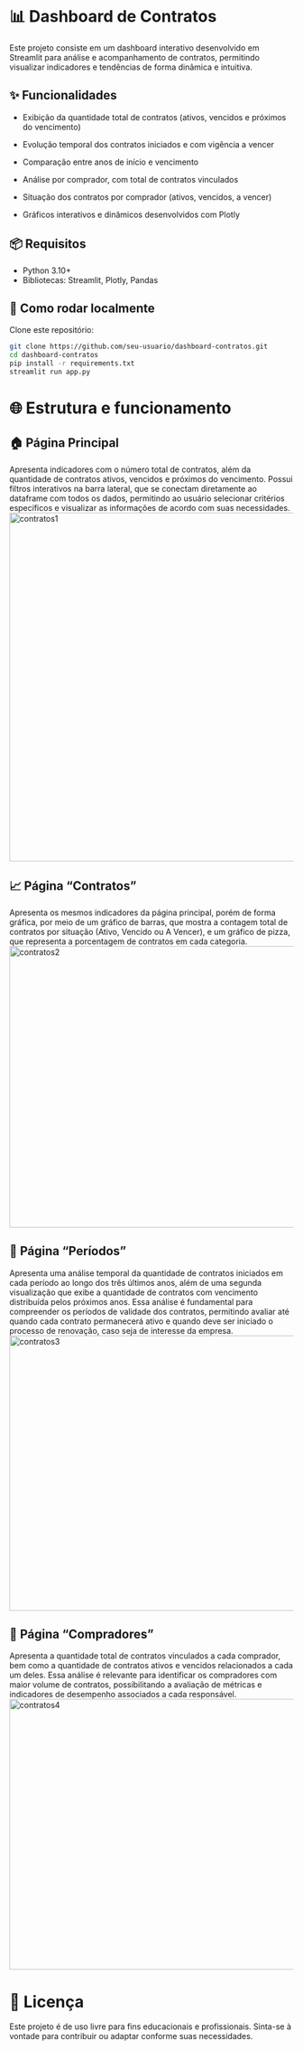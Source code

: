# 📊 Dashboard de Contratos

Este projeto consiste em um dashboard interativo desenvolvido em Streamlit para análise e acompanhamento de contratos, permitindo visualizar indicadores e tendências de forma dinâmica e intuitiva.

## ✨ Funcionalidades

- Exibição da quantidade total de contratos (ativos, vencidos e próximos do vencimento)

- Evolução temporal dos contratos iniciados e com vigência a vencer

- Comparação entre anos de início e vencimento

- Análise por comprador, com total de contratos vinculados

- Situação dos contratos por comprador (ativos, vencidos, a vencer)

- Gráficos interativos e dinâmicos desenvolvidos com Plotly

## 📦 Requisitos

- Python 3.10+
- Bibliotecas: Streamlit, Plotly, Pandas

## 🚀 Como rodar localmente

Clone este repositório:
```bash
git clone https://github.com/seu-usuario/dashboard-contratos.git
cd dashboard-contratos
pip install -r requirements.txt
streamlit run app.py
```

# 🌐 Estrutura e funcionamento  
## 🏠 Página Principal

Apresenta indicadores com o número total de contratos, além da quantidade de contratos ativos, vencidos e próximos do vencimento.
Possui filtros interativos na barra lateral, que se conectam diretamente ao dataframe com todos os dados, permitindo ao usuário selecionar critérios específicos e visualizar as informações de acordo com suas necessidades.
<img width="1356" height="617" alt="contratos1" src="https://github.com/user-attachments/assets/0a118154-46e2-4991-a4f2-b8966753292a" />

## 📈 Página “Contratos”

Apresenta os mesmos indicadores da página principal, porém de forma gráfica, por meio de um gráfico de barras, que mostra a contagem total de contratos por situação (Ativo, Vencido ou A Vencer), e um gráfico de pizza, que representa a porcentagem de contratos em cada categoria.
<img width="1121" height="498" alt="contratos2" src="https://github.com/user-attachments/assets/dfe051dd-171e-4d1b-a3bc-e2fb57888f8a" />

## 📅 Página “Períodos”

Apresenta uma análise temporal da quantidade de contratos iniciados em cada período ao longo dos três últimos anos, além de uma segunda visualização que exibe a quantidade de contratos com vencimento distribuída pelos próximos anos.
Essa análise é fundamental para compreender os períodos de validade dos contratos, permitindo avaliar até quando cada contrato permanecerá ativo e quando deve ser iniciado o processo de renovação, caso seja de interesse da empresa.
<img width="1102" height="487" alt="contratos3" src="https://github.com/user-attachments/assets/b2bd974d-9f42-4f34-b5f0-a4d0274e469e" />

## 👤 Página “Compradores”

Apresenta a quantidade total de contratos vinculados a cada comprador, bem como a quantidade de contratos ativos e vencidos relacionados a cada um deles.
Essa análise é relevante para identificar os compradores com maior volume de contratos, possibilitando a avaliação de métricas e indicadores de desempenho associados a cada responsável.
<img width="1116" height="479" alt="contratos4" src="https://github.com/user-attachments/assets/13230b54-a52d-4b1d-a613-935179328a43" />

# 📘 Licença

Este projeto é de uso livre para fins educacionais e profissionais.
Sinta-se à vontade para contribuir ou adaptar conforme suas necessidades.
